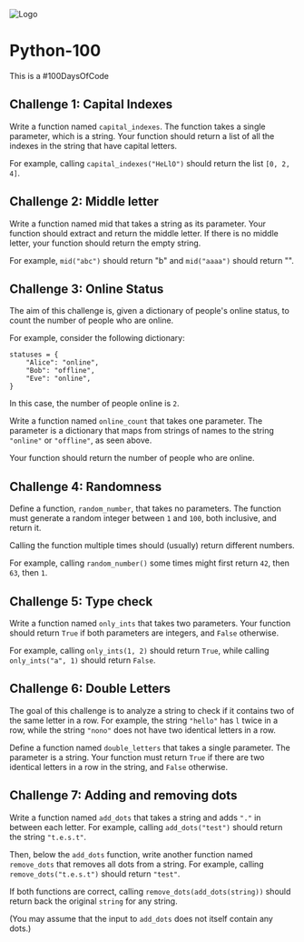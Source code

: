 ![Logo](images/logo.png)
# Python-100
This is a #100DaysOfCode

## Challenge 1: Capital Indexes
Write a function named ```capital_indexes```. The function takes a single parameter, which is a string. Your function should return a list of all the indexes in the string that have capital letters.

For example, calling ```capital_indexes("HeLlO")``` should return the list ```[0, 2, 4]```.

## Challenge 2: Middle letter
Write a function named mid that takes a string as its parameter. Your function should extract and return the middle letter. If there is no middle letter, your function should return the empty string.

For example, ```mid("abc")``` should return "b" and ```mid("aaaa")``` should return "".

## Challenge 3: Online Status

The aim of this challenge is, given a dictionary of people's online status, to count the number of people who are online.

For example, consider the following dictionary:

```
statuses = {
    "Alice": "online",
    "Bob": "offline",
    "Eve": "online",
}
```

In this case, the number of people online is ```2```.

Write a function named ```online_count``` that takes one parameter. The parameter is a dictionary that maps from strings of names to the string ```"online"``` or ```"offline"```, as seen above.

Your function should return the number of people who are online.

## Challenge 4: Randomness

Define a function, ```random_number```, that takes no parameters. The function must generate a random integer between ```1``` and ```100```, both inclusive, and return it.

Calling the function multiple times should (usually) return different numbers.

For example, calling ```random_number()``` some times might first return ```42```, then ```63```, then ```1```.

## Challenge 5: Type check

Write a function named ```only_ints``` that takes two parameters. Your function should return ```True``` if both parameters are integers, and ```False``` otherwise.

For example, calling ```only_ints(1, 2)``` should return ```True```, while calling ```only_ints("a", 1)``` should return ```False```.
## Challenge 6: Double Letters

The goal of this challenge is to analyze a string to check if it contains two of the same letter in a row. For example, the string ```"hello"``` has ```l``` twice in a row, while the string ```"nono"``` does not have two identical letters in a row.

Define a function named ```double_letters``` that takes a single parameter. The parameter is a string. Your function must return ```True``` if there are two identical letters in a row in the string, and ```False``` otherwise.

## Challenge 7: Adding and removing dots

Write a function named ```add_dots``` that takes a string and adds ```"."``` in between each letter. For example, calling ```add_dots("test")``` should return the string ```"t.e.s.t"```.

Then, below the ```add_dots``` function, write another function named ```remove_dots``` that removes all dots from a string. For example, calling ```remove_dots("t.e.s.t")``` should return ```"test"```.

If both functions are correct, calling ```remove_dots(add_dots(string))``` should return back the original ```string``` for any string.

(You may assume that the input to ```add_dots``` does not itself contain any dots.)
